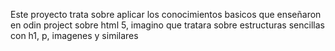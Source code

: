 Este proyecto trata sobre aplicar los conocimientos basicos que enseñaron en odin project sobre html 5, imagino que tratara sobre estructuras sencillas con h1, p, imagenes y similares
